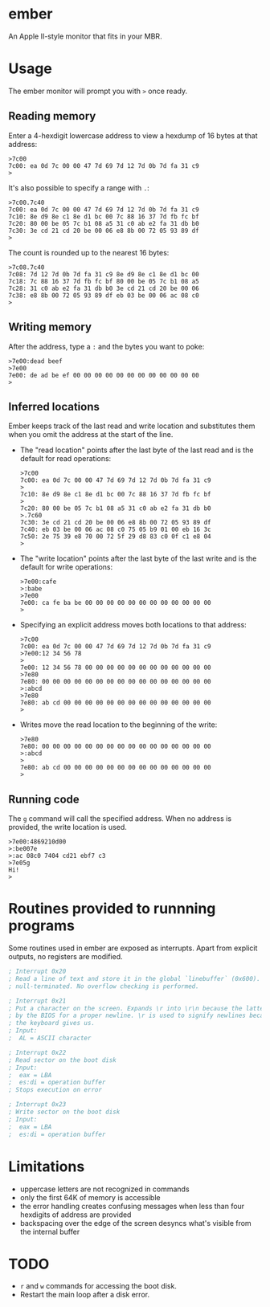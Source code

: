 # ember

An Apple II-style monitor that fits in your MBR.

# Usage

The ember monitor will prompt you with `>` once ready.

## Reading memory

Enter a 4-hexdigit lowercase address to view a hexdump of 16 bytes at that address:

```
>7c00
7c00: ea 0d 7c 00 00 47 7d 69 7d 12 7d 0b 7d fa 31 c9
>
```

It's also possible to specify a range with `.`:

```
>7c00.7c40
7c00: ea 0d 7c 00 00 47 7d 69 7d 12 7d 0b 7d fa 31 c9
7c10: 8e d9 8e c1 8e d1 bc 00 7c 88 16 37 7d fb fc bf
7c20: 80 00 be 05 7c b1 08 a5 31 c0 ab e2 fa 31 db b0
7c30: 3e cd 21 cd 20 be 00 06 e8 8b 00 72 05 93 89 df
>
```

The count is rounded up to the nearest 16 bytes:

```
>7c08.7c40
7c08: 7d 12 7d 0b 7d fa 31 c9 8e d9 8e c1 8e d1 bc 00
7c18: 7c 88 16 37 7d fb fc bf 80 00 be 05 7c b1 08 a5
7c28: 31 c0 ab e2 fa 31 db b0 3e cd 21 cd 20 be 00 06
7c38: e8 8b 00 72 05 93 89 df eb 03 be 00 06 ac 08 c0
>
```

## Writing memory

After the address, type a `:` and the bytes you want to poke:

```
>7e00:dead beef
>7e00
7e00: de ad be ef 00 00 00 00 00 00 00 00 00 00 00 00
>
```

## Inferred locations

Ember keeps track of the last read and write location and substitutes them
when you omit the address at the start of the line.

- The "read location" points after the last byte of the last read and is the default for
  read operations:

  ```
  >7c00
  7c00: ea 0d 7c 00 00 47 7d 69 7d 12 7d 0b 7d fa 31 c9
  >
  7c10: 8e d9 8e c1 8e d1 bc 00 7c 88 16 37 7d fb fc bf
  >
  7c20: 80 00 be 05 7c b1 08 a5 31 c0 ab e2 fa 31 db b0
  >.7c60
  7c30: 3e cd 21 cd 20 be 00 06 e8 8b 00 72 05 93 89 df
  7c40: eb 03 be 00 06 ac 08 c0 75 05 b9 01 00 eb 16 3c
  7c50: 2e 75 39 e8 70 00 72 5f 29 d8 83 c0 0f c1 e8 04
  >
  ```

- The "write location" points after the last byte of the last write and is the default for
  write operations:

  ```
  >7e00:cafe
  >:babe
  >7e00
  7e00: ca fe ba be 00 00 00 00 00 00 00 00 00 00 00 00
  >
  ```

- Specifying an explicit address moves both locations to that address:

  ```
  >7c00
  7c00: ea 0d 7c 00 00 47 7d 69 7d 12 7d 0b 7d fa 31 c9
  >7e00:12 34 56 78
  >
  7e00: 12 34 56 78 00 00 00 00 00 00 00 00 00 00 00 00
  >7e80
  7e80: 00 00 00 00 00 00 00 00 00 00 00 00 00 00 00 00
  >:abcd
  >7e80
  7e80: ab cd 00 00 00 00 00 00 00 00 00 00 00 00 00 00
  >
  ```

- Writes move the read location to the beginning of the write:

  ```
  >7e80
  7e80: 00 00 00 00 00 00 00 00 00 00 00 00 00 00 00 00
  >:abcd
  >
  7e80: ab cd 00 00 00 00 00 00 00 00 00 00 00 00 00 00
  >
  ```

## Running code

The `g` command will call the specified address. When no address is provided, the write location
is used.

```
>7e00:4869210d00
>:be007e
>:ac 08c0 7404 cd21 ebf7 c3
>7e05g
Hi!
>
```

# Routines provided to runnning programs

Some routines used in ember are exposed as interrupts. Apart from explicit outputs, no registers
are modified.

```asm
; Interrupt 0x20
; Read a line of text and store it in the global `linebuffer` (0x600). The result is
; null-terminated. No overflow checking is performed.

; Interrupt 0x21
; Put a character on the screen. Expands \r into \r\n because the latter is required
; by the BIOS for a proper newline. \r is used to signify newlines because that's what
; the keyboard gives us.
; Input:
;  AL = ASCII character

; Interrupt 0x22
; Read sector on the boot disk
; Input:
;  eax = LBA
;  es:di = operation buffer
; Stops execution on error

; Interrupt 0x23
; Write sector on the boot disk
; Input:
;  eax = LBA
;  es:di = operation buffer
```

# Limitations

- uppercase letters are not recognized in commands
- only the first 64K of memory is accessible
- the error handling creates confusing messages when less than
  four hexdigits of address are provided
- backspacing over the edge of the screen desyncs what's visible from the internal buffer

# TODO

- `r` and `w` commands for accessing the boot disk.
- Restart the main loop after a disk error.
